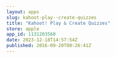 ```yaml
---
layout: apps
slug: kahoot-play--create-quizzes
title: "Kahoot! Play & Create Quizzes"
store: apple
app_id: 1131203560
date: 2023-12-18T14:57:54Z
published: 2016-09-20T00:26:41Z
---
```

